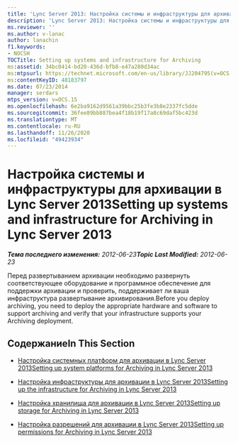 ```yaml
---
title: 'Lync Server 2013: Настройка системы и инфраструктуры для архивации'
description: 'Lync Server 2013: Настройка системы и инфраструктуры для архивации.'
ms.reviewer: ''
ms.author: v-lanac
author: lanachin
f1.keywords:
- NOCSH
TOCTitle: Setting up systems and infrastructure for Archiving
ms:assetid: 34bc0414-bd20-436d-bfb8-e47a280d34ac
ms:mtpsurl: https://technet.microsoft.com/en-us/library/JJ204795(v=OCS.15)
ms:contentKeyID: 48183797
ms.date: 07/23/2014
manager: serdars
mtps_version: v=OCS.15
ms.openlocfilehash: 6e2ba9162d9561a39bbc25b3fe3b8e2337fc5dde
ms.sourcegitcommit: 36fee89bb887bea4f18b19f17a8c69daf5bc423d
ms.translationtype: MT
ms.contentlocale: ru-RU
ms.lasthandoff: 11/26/2020
ms.locfileid: "49423934"
---
```

# <a name="setting-up-systems-and-infrastructure-for-archiving-in-lync-server-2013"></a><span data-ttu-id="7890f-103">Настройка системы и инфраструктуры для архивации в Lync Server 2013</span><span class="sxs-lookup"><span data-stu-id="7890f-103">Setting up systems and infrastructure for Archiving in Lync Server 2013</span></span>

<div data-xmlns="http://www.w3.org/1999/xhtml">

<div class="topic" data-xmlns="http://www.w3.org/1999/xhtml" data-msxsl="urn:schemas-microsoft-com:xslt" data-cs="https://msdn.microsoft.com/">

<div data-asp="https://msdn2.microsoft.com/asp">



</div>

<div id="mainSection">

<div id="mainBody"><span data-ttu-id="7890f-104">

<span> </span></span><span class="sxs-lookup"><span data-stu-id="7890f-104">

<span> </span></span></span>

<span data-ttu-id="7890f-105">_**Тема последнего изменения:** 2012-06-23_</span><span class="sxs-lookup"><span data-stu-id="7890f-105">_**Topic Last Modified:** 2012-06-23_</span></span>

<span data-ttu-id="7890f-106">Перед развертыванием архивации необходимо развернуть соответствующее оборудование и программное обеспечение для поддержки архивации и проверить, поддерживает ли ваша инфраструктура развертывание архивирования.</span><span class="sxs-lookup"><span data-stu-id="7890f-106">Before you deploy archiving, you need to deploy the appropriate hardware and software to support archiving and verify that your infrastructure supports your Archiving deployment.</span></span>

<div>

## <a name="in-this-section"></a><span data-ttu-id="7890f-107">Содержание</span><span class="sxs-lookup"><span data-stu-id="7890f-107">In This Section</span></span>

  - [<span data-ttu-id="7890f-108">Настройка системных платформ для архивации в Lync Server 2013</span><span class="sxs-lookup"><span data-stu-id="7890f-108">Setting up system platforms for Archiving in Lync Server 2013</span></span>](lync-server-2013-setting-up-system-platforms-for-archiving.md)

  - [<span data-ttu-id="7890f-109">Настройка инфраструктуры для архивации в Lync Server 2013</span><span class="sxs-lookup"><span data-stu-id="7890f-109">Setting up the infrastructure for Archiving in Lync Server 2013</span></span>](lync-server-2013-setting-up-the-infrastructure-for-archiving.md)

  - [<span data-ttu-id="7890f-110">Настройка хранилища для архивации в Lync Server 2013</span><span class="sxs-lookup"><span data-stu-id="7890f-110">Setting up storage for Archiving in Lync Server 2013</span></span>](lync-server-2013-setting-up-storage-for-archiving.md)

  - [<span data-ttu-id="7890f-111">Настройка разрешений для архивации в Lync Server 2013</span><span class="sxs-lookup"><span data-stu-id="7890f-111">Setting up permissions for Archiving in Lync Server 2013</span></span>](lync-server-2013-setting-up-permissions-for-archiving.md)

<span data-ttu-id="7890f-112"></div>

</div>

<span> </span>

</div>

</div>

</span><span class="sxs-lookup"><span data-stu-id="7890f-112"></div>

</div>

<span> </span>

</div>

</div>

</span></span></div>

